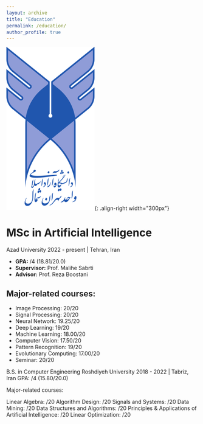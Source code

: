 ```yaml
---
layout: archive
title: "Education"
permalink: /education/
author_profile: true
---
```




![Tehranshomallogo](/images/Tehranshomallogo.png){: .align-right width="300px"}
# MSc in Artificial Intelligence
  Azad University
  2022 - present | Tehran, Iran
- **GPA:** /4 (18.81/20.0)
- **Supervisor:** Prof. Malihe Sabrti
- **Advisor:** Prof. Reza Boostani


## Major-related courses:

- Image Processing: 20/20
- Signal Processing: 20/20
- Neural Network: 19.25/20
- Deep Learning: 19/20
- Machine Learning: 18.00/20
- Computer Vision: 17.50/20
- Pattern Recognition: 19/20
- Evolutionary Computing: 17.00/20
- Seminar: 20/20

B.S. in Computer Engineering
Roshdiyeh University
2018 - 2022 | Tabriz, Iran
GPA: /4 (15.80/20.0)

Major-related courses:

Linear Algebra: /20
Algorithm Design: /20
Signals and Systems: /20
Data Mining: /20
Data Structures and Algorithms: /20
Principles & Applications of Artificial Intelligence: /20
Linear Optimization: /20

